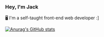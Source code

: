### Hey, I'm Jack

🖥️ I'm a self-taught front-end web developer :]

[![Anurag's GitHub stats](https://github-readme-stats.vercel.app/api?username=anuraghazra)](https://github.com/anuraghazra/github-readme-stats)

